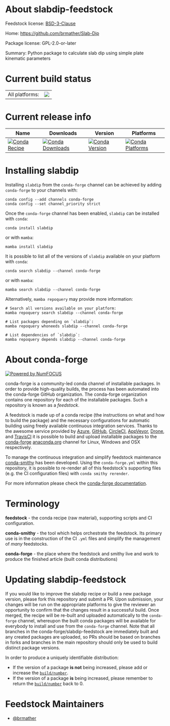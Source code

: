 About slabdip-feedstock
=======================

Feedstock license: [BSD-3-Clause](https://github.com/conda-forge/slabdip-feedstock/blob/main/LICENSE.txt)

Home: https://github.com/brmather/Slab-Dip

Package license: GPL-2.0-or-later

Summary: Python package to calculate slab dip using simple plate kinematic parameters

Current build status
====================


<table><tr><td>All platforms:</td>
    <td>
      <a href="https://dev.azure.com/conda-forge/feedstock-builds/_build/latest?definitionId=19158&branchName=main">
        <img src="https://dev.azure.com/conda-forge/feedstock-builds/_apis/build/status/slabdip-feedstock?branchName=main">
      </a>
    </td>
  </tr>
</table>

Current release info
====================

| Name | Downloads | Version | Platforms |
| --- | --- | --- | --- |
| [![Conda Recipe](https://img.shields.io/badge/recipe-slabdip-green.svg)](https://anaconda.org/conda-forge/slabdip) | [![Conda Downloads](https://img.shields.io/conda/dn/conda-forge/slabdip.svg)](https://anaconda.org/conda-forge/slabdip) | [![Conda Version](https://img.shields.io/conda/vn/conda-forge/slabdip.svg)](https://anaconda.org/conda-forge/slabdip) | [![Conda Platforms](https://img.shields.io/conda/pn/conda-forge/slabdip.svg)](https://anaconda.org/conda-forge/slabdip) |

Installing slabdip
==================

Installing `slabdip` from the `conda-forge` channel can be achieved by adding `conda-forge` to your channels with:

```
conda config --add channels conda-forge
conda config --set channel_priority strict
```

Once the `conda-forge` channel has been enabled, `slabdip` can be installed with `conda`:

```
conda install slabdip
```

or with `mamba`:

```
mamba install slabdip
```

It is possible to list all of the versions of `slabdip` available on your platform with `conda`:

```
conda search slabdip --channel conda-forge
```

or with `mamba`:

```
mamba search slabdip --channel conda-forge
```

Alternatively, `mamba repoquery` may provide more information:

```
# Search all versions available on your platform:
mamba repoquery search slabdip --channel conda-forge

# List packages depending on `slabdip`:
mamba repoquery whoneeds slabdip --channel conda-forge

# List dependencies of `slabdip`:
mamba repoquery depends slabdip --channel conda-forge
```


About conda-forge
=================

[![Powered by
NumFOCUS](https://img.shields.io/badge/powered%20by-NumFOCUS-orange.svg?style=flat&colorA=E1523D&colorB=007D8A)](https://numfocus.org)

conda-forge is a community-led conda channel of installable packages.
In order to provide high-quality builds, the process has been automated into the
conda-forge GitHub organization. The conda-forge organization contains one repository
for each of the installable packages. Such a repository is known as a *feedstock*.

A feedstock is made up of a conda recipe (the instructions on what and how to build
the package) and the necessary configurations for automatic building using freely
available continuous integration services. Thanks to the awesome service provided by
[Azure](https://azure.microsoft.com/en-us/services/devops/), [GitHub](https://github.com/),
[CircleCI](https://circleci.com/), [AppVeyor](https://www.appveyor.com/),
[Drone](https://cloud.drone.io/welcome), and [TravisCI](https://travis-ci.com/)
it is possible to build and upload installable packages to the
[conda-forge](https://anaconda.org/conda-forge) [anaconda.org](https://anaconda.org/)
channel for Linux, Windows and OSX respectively.

To manage the continuous integration and simplify feedstock maintenance
[conda-smithy](https://github.com/conda-forge/conda-smithy) has been developed.
Using the ``conda-forge.yml`` within this repository, it is possible to re-render all of
this feedstock's supporting files (e.g. the CI configuration files) with ``conda smithy rerender``.

For more information please check the [conda-forge documentation](https://conda-forge.org/docs/).

Terminology
===========

**feedstock** - the conda recipe (raw material), supporting scripts and CI configuration.

**conda-smithy** - the tool which helps orchestrate the feedstock.
                   Its primary use is in the construction of the CI ``.yml`` files
                   and simplify the management of *many* feedstocks.

**conda-forge** - the place where the feedstock and smithy live and work to
                  produce the finished article (built conda distributions)


Updating slabdip-feedstock
==========================

If you would like to improve the slabdip recipe or build a new
package version, please fork this repository and submit a PR. Upon submission,
your changes will be run on the appropriate platforms to give the reviewer an
opportunity to confirm that the changes result in a successful build. Once
merged, the recipe will be re-built and uploaded automatically to the
`conda-forge` channel, whereupon the built conda packages will be available for
everybody to install and use from the `conda-forge` channel.
Note that all branches in the conda-forge/slabdip-feedstock are
immediately built and any created packages are uploaded, so PRs should be based
on branches in forks and branches in the main repository should only be used to
build distinct package versions.

In order to produce a uniquely identifiable distribution:
 * If the version of a package **is not** being increased, please add or increase
   the [``build/number``](https://docs.conda.io/projects/conda-build/en/latest/resources/define-metadata.html#build-number-and-string).
 * If the version of a package **is** being increased, please remember to return
   the [``build/number``](https://docs.conda.io/projects/conda-build/en/latest/resources/define-metadata.html#build-number-and-string)
   back to 0.

Feedstock Maintainers
=====================

* [@brmather](https://github.com/brmather/)

